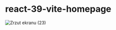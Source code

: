 # react-39-vite-homepage

![Zrzut ekranu (23)](https://user-images.githubusercontent.com/61388692/201496304-d157c25e-266c-4b9a-951a-8eb1a2e37697.png)
